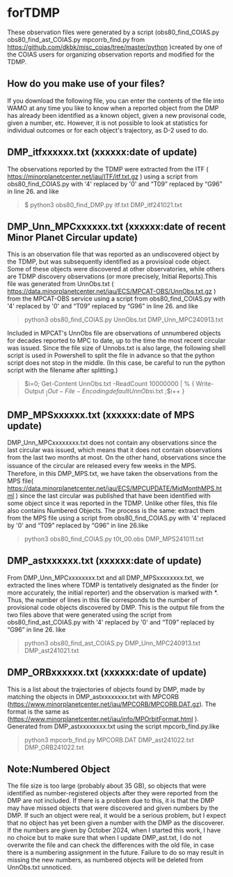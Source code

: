 # forTDMP

These observation files were generated by a script (obs80_find_COIAS.py  obs80_find_ast_COIAS.py  mpcorrb_find.py from https://github.com/dkbk/misc_coias/tree/master/python )created by one of the COIAS users for organizing observation reports and modified for the TDMP.

## How do you make use of your files?
If you download the following file, you can enter the contents of the file into WAMO at any time you like to know when a reported object from the DMP has already been identified as a known object, given a new provisonal code, given a number, etc.
However, it is not possible to look at statistics for individual outcomes or for each object's trajectory, as D-2 used to do.

## DMP_itfxxxxxx.txt (xxxxxx:date of update)
The observations reported by the TDMP were extracted from the ITF ( https://minorplanetcenter.net/iau/ITF/itf.txt.gz ) using a script from obs80_find_COIAS.py with '4' replaced by '0' and “T09” replaced by “G96” in line 26. and like
> $ python3 obs80_find_DMP.py itf.txt DMP_itf241021.txt

## DMP_Unn_MPCxxxxxx.txt (xxxxxx:date of recent Minor Planet Circular update)
This is an observation file that was reported as an undiscovered object by the TDMP, but was subsequently identified as a provisioal code object. Some of these objects were discovered at other observatories, while others are TDMP discovery observations (or more precisely, Initial Reports).This file was generated from UnnObs.txt ( https://data.minorplanetcenter.net/iau/ECS/MPCAT-OBS/UnnObs.txt.gz ) from the MPCAT-OBS service using a script from obs80_find_COIAS.py with '4' replaced by '0' and “T09” replaced by “G96” in line 26. and like
> python3 obs80_find_COIAS.py UnnObs.txt DMP_Unn_MPC240913.txt

Included in MPCAT's UnnObs file are observations of unnumbered objects for decades reported to MPC to date, up to the time the most recent circular was issued.
Since the file size of Unnobs.txt is also large, the following shell script is used in Powershell to split the file in advance so that the python script does not stop in the middle. (In this case, be careful to run the python script with the filename after splitting.)
> $i=0; Get-Content UnnObs.txt -ReadCount 10000000 | % { Write-Output $_ | Out-File -Encoding default UnnObs$i.txt  ;$i++ }

## DMP_MPSxxxxxx.txt (xxxxxx:date of MPS update)
DMP_Unn_MPCxxxxxxxx.txt does not contain any observations since the last circular was issued, which means that it does not contain observations from the last two months at most. On the other hand, observations since the issuance of the circular are released every few weeks in the MPS.　
Therefore, in this DMP_MPS.txt, we have taken the observations from the MPS file( https://data.minorplanetcenter.net/iau/ECS/MPCUPDATE/MidMonthMPS.html ) since the last circular was published that have been identified with some object since it was reported in the TDMP.
Unlike other files, this file also contains Numbered Objects. The process is the same: extract them from the MPS file using a script from obs80_find_COIAS.py with '4' replaced by '0' and “T09” replaced by “G96” in line 26.like
> python3 obs80_find_COIAS.py t0t_00.obs DMP_MPS241011.txt 

## DMP_astxxxxxx.txt (xxxxxx:date of update)
From DMP_Unn_MPCxxxxxxxx.txt and all DMP_MPSxxxxxxxx.txt, we extracted the lines where TDMP is tentatively designated as the finder (or more accurately, the initial reporter) and the observation is marked with *. Thus, the number of lines in this file corresponds to the number of provisional code objects discovered by DMP.
This is the output file from the two files above that were generated using the script from obs80_find_ast_COIAS.py with '4' replaced by '0' and “T09” replaced by “G96” in line 26. like
> python3 obs80_find_ast_COIAS.py DMP_Unn_MPC240913.txt DMP_ast241021.txt 

## DMP_ORBxxxxxx.txt (xxxxxx:date of update)
This is a list about the trajectories of objects found by DMP, made by matching the objects in DMP_astxxxxxxxx.txt with MPCORB (https://www.minorplanetcenter.net/iau/MPCORB/MPCORB.DAT.gz). The format is the same as (https://www.minorplanetcenter.net/iau/info/MPOrbitFormat.html ). Generated from DMP_astxxxxxxxx.txt using the script mpcorb_find.py.like
> python3 mpcorb_find.py MPCORB.DAT DMP_ast241022.txt DMP_ORB241022.txt

## Note:Numbered Object
The file size is too large (probably about 35 GB), so objects that were identified as number-registered objects after they were reported from the DMP are not included. If there is a problem due to this, it is that the DMP may have missed objects that were discovered and given numbers by the DMP. If such an object were real, it would be a serious problem, but I expect that no object has yet been given a number with the DMP as the discoverer.
If the numbers are given by October 2024, when I started this work, I have no choice but to make sure that when I update DMP_ast.txt, I do not overwrite the file and can check the differences with the old file, in case there is a numbering assignment in the future. Failure to do so may result in missing the new numbers, as numbered objects will be deleted from UnnObs.txt unnoticed.
